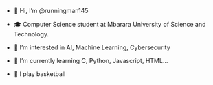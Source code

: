 - 👋 Hi, I’m @runningman145
- 🎓 Computer Science student at Mbarara University of Science and Technology.
 
- 👀 I’m interested in AI, Machine Learning, Cybersecurity
- 🌱 I’m currently learning C, Python, Javascript, HTML...
- 🏀 I play basketball
 

<!---
runningman145/runningman145 is a ✨ special ✨ repository because its `README.md` (this file) appears on your GitHub profile.
You can click the Preview link to take a look at your changes.
--->
